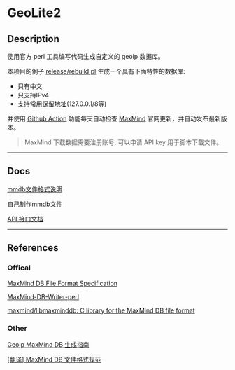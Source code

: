 # GeoLite2

## Description

使用官方 perl 工具编写代码生成自定义的 geoip 数据库。

本项目的例子 [release/rebuild.pl](release/rebuild.pl) 生成一个具有下面特性的数据库:

- 只有中文
- 只支持IPv4
- 支持常用[保留地址](https://en.wikipedia.org/wiki/Reserved_IP_addresses)(127.0.0.1/8等)

并使用 [Github Action](.github/workflows/release.yml) 功能每天自动检查 [MaxMind](https://www.maxmind.com/) 官网更新，并自动发布最新版本。

> MaxMind 下载数据需要注册账号, 可以申请 API key 用于脚本下载文件。

----

## Docs

[mmdb文件格式说明](docs/mmdb_format_spec.md)

[自己制作mmdb文件](docs/make_mmdb.md)

[API 接口文档](docs/mmdb_writer_API.md)

----

## References

### Offical

[MaxMind DB File Format Specification](http://maxmind.github.io/MaxMind-DB/)

[MaxMind-DB-Writer-perl](https://github.com/maxmind/MaxMind-DB-Writer-perl)

[maxmind/libmaxminddb: C library for the MaxMind DB file format](https://github.com/maxmind/libmaxminddb)

### Other

[Geoip MaxMind DB 生成指南](https://blog.csdn.net/openex/article/details/53487465)

[[翻译] MaxMind DB 文件格式规范](https://www.cnblogs.com/yufengs/p/6606609.html)

